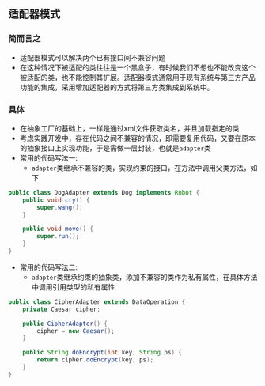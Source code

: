## 适配器模式

### 简而言之

- 适配器模式可以解决两个已有接口间不兼容问题
- 在这种情况下被适配的类往往是一个黑盒子，有时候我们不想也不能改变这个被适配的类，也不能控制其扩展。适配器模式通常用于现有系统与第三方产品功能的集成，采用增加适配器的方式将第三方类集成到系统中。

### 具体

- 在抽象工厂的基础上，一样是通过xml文件获取类名，并且加载指定的类
- 考虑实践开发中，存在代码之间不兼容的情况，即需要复用代码，又要在原本的抽象接口上实现功能，于是需做一层封装，也就是`adapter`类
- 常用的代码写法一:
    + `adapter`类继承不兼容的类，实现约束的接口，在方法中调用父类方法，如下

```java
public class DogAdapter extends Dog implements Robot {
	public void cry() {
		super.wang();
	}

	public void move() {
		super.run();
	}
}
```

- 常用的代码写法二:
    + `adapter`类继承约束的抽象类，添加不兼容的类作为私有属性，在具体方法中调用引用类型的私有属性

```java
public class CipherAdapter extends DataOperation {
	private Caesar cipher;

	public CipherAdapter() {
		cipher = new Caesar();
	}

	public String doEncrypt(int key, String ps) {
		return cipher.doEncrypt(key, ps);
	}
}
```